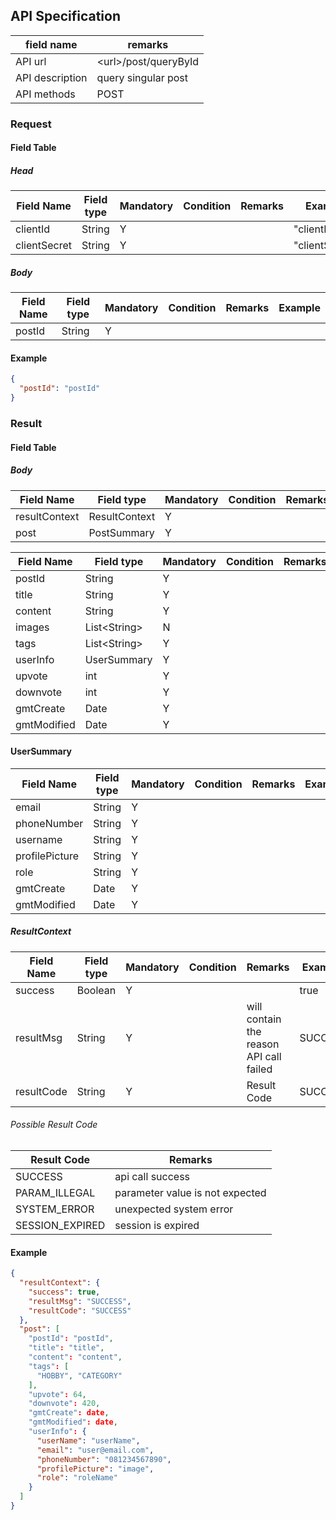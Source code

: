 ## API Specification

| field name      | remarks                |
| --------------- | ---------------------- |
| API url         | \<url\>/post/queryById |
| API description | query singular post    |
| API methods     | POST                   |

### Request

#### Field Table

##### Head

| Field Name   | Field type | Mandatory | Condition | Remarks | Example        |
| ------------ | ---------- | --------- | --------- | ------- | -------------- |
| clientId     | String     | Y         |           |         | "clientId"     |
| clientSecret | String     | Y         |           |         | "clientSecret" |

##### Body

| Field Name | Field type | Mandatory | Condition | Remarks | Example |
| ---------- | ---------- | --------- | --------- | ------- | ------- |
| postId     | String     | Y         |           |         |         |

#### Example

```json
{
  "postId": "postId"
}
```

### Result

#### Field Table

##### Body

| Field Name    | Field type    | Mandatory | Condition | Remarks | Example |
| ------------- | ------------- | --------- | --------- | ------- | ------- |
| resultContext | ResultContext | Y         |           |         |         |
| post          | PostSummary   | Y         |           |         |         |

| Field Name  | Field type     | Mandatory | Condition | Remarks | Example |
| ----------- | -------------- | --------- | --------- | ------- | ------- |
| postId      | String         | Y         |           |         |         |
| title       | String         | Y         |           |         |         |
| content     | String         | Y         |           |         |         |
| images      | List\<String\> | N         |           |         |         |
| tags        | List\<String\> | Y         |           |         |         |
| userInfo    | UserSummary    | Y         |           |         |         |
| upvote      | int            | Y         |           |         |         |
| downvote    | int            | Y         |           |         |         |
| gmtCreate   | Date           | Y         |           |         |         |
| gmtModified | Date           | Y         |           |         |         |

#### UserSummary
| Field Name     | Field type | Mandatory | Condition | Remarks | Example |
| -------------- | ---------- | --------- | --------- | ------- | ------- |
| email          | String     | Y         |           |         |         |
| phoneNumber    | String     | Y         |           |         |         |
| username       | String     | Y         |           |         |         |
| profilePicture | String     | Y         |           |         |         |
| role           | String     | Y         |           |         |         |
| gmtCreate      | Date       | Y         |           |         |         |
| gmtModified    | Date       | Y         |           |         |         |

##### ResultContext

| Field Name | Field type | Mandatory | Condition | Remarks                                 | Example |
| ---------- | ---------- | --------- | --------- | --------------------------------------- | ------- |
| success    | Boolean    | Y         |           |                                         | true    |
| resultMsg  | String     | Y         |           | will contain the reason API call failed | SUCCESS |
| resultCode | String     | Y         |           | Result Code                             | SUCCESS |

###### Possible Result Code

| Result Code     | Remarks                         |
| --------------- | ------------------------------- |
| SUCCESS         | api call success                |
| PARAM_ILLEGAL   | parameter value is not expected |
| SYSTEM_ERROR    | unexpected system error         |
| SESSION_EXPIRED | session is expired              |

#### Example

```json
{
  "resultContext": {
    "success": true,
    "resultMsg": "SUCCESS",
    "resultCode": "SUCCESS"
  },
  "post": [
    "postId": "postId",
    "title": "title",
    "content": "content",
    "tags": [
      "HOBBY", "CATEGORY"
    ],
    "upvote": 64,
    "downvote": 420,
    "gmtCreate": date,
    "gmtModified": date,
    "userInfo": {
      "userName": "userName",
      "email": "user@email.com",
      "phoneNumber": "081234567890",
      "profilePicture": "image",
      "role": "roleName"
    }
  ]
}
```
